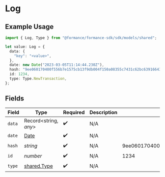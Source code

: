 # Log

## Example Usage

```typescript
import { Log, Type } from "@formance/formance-sdk/sdk/models/shared";

let value: Log = {
  data: {
    "key": "<value>",
  },
  date: new Date("2023-03-05T11:14:44.230Z"),
  hash: "9ee060170400f556b7e1575cb13f9db004f150a08355c7431c62bc639166431e",
  id: 1234,
  type: Type.NewTransaction,
};
```

## Fields

| Field                                                                                         | Type                                                                                          | Required                                                                                      | Description                                                                                   | Example                                                                                       |
| --------------------------------------------------------------------------------------------- | --------------------------------------------------------------------------------------------- | --------------------------------------------------------------------------------------------- | --------------------------------------------------------------------------------------------- | --------------------------------------------------------------------------------------------- |
| `data`                                                                                        | Record<string, *any*>                                                                         | :heavy_check_mark:                                                                            | N/A                                                                                           |                                                                                               |
| `date`                                                                                        | [Date](https://developer.mozilla.org/en-US/docs/Web/JavaScript/Reference/Global_Objects/Date) | :heavy_check_mark:                                                                            | N/A                                                                                           |                                                                                               |
| `hash`                                                                                        | *string*                                                                                      | :heavy_check_mark:                                                                            | N/A                                                                                           | 9ee060170400f556b7e1575cb13f9db004f150a08355c7431c62bc639166431e                              |
| `id`                                                                                          | *number*                                                                                      | :heavy_check_mark:                                                                            | N/A                                                                                           | 1234                                                                                          |
| `type`                                                                                        | [shared.Type](../../../sdk/models/shared/type.md)                                             | :heavy_check_mark:                                                                            | N/A                                                                                           |                                                                                               |
